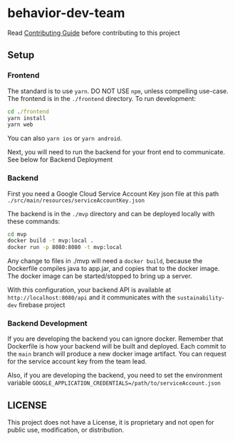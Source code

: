 # behavior-dev-team

Read [Contributing Guide](CONTRIBUTING.md) before contributing to this project

## Setup

### Frontend

The standard is to use `yarn`. DO NOT USE `npm`, unless compelling use-case.
The frontend is in the `./frontend` directory. To run development:

```cmd
cd ./frontend
yarn install
yarn web
```

You can also ```yarn ios``` or ```yarn android```. 

Next, you will need to run the backend for your front end to communicate. See below for Backend Deployment

### Backend

First you need a Google Cloud Service Account Key json file at this path `./src/main/resources/serviceAccountKey.json`

The backend is in the `./mvp` directory and can be deployed locally with these commands:

```cmd
cd mvp
docker build -t mvp:local .
docker run -p 8080:8080 -t mvp:local
```

Any change to files in ./mvp will need a `docker build`, because the Dockerfile compiles java to app.jar, and copies that to the docker image. The docker image can be started/stopped to bring up a server.

With this configuration, your backend API is available at `http://localhost:8080/api` and it communicates with the `sustainability-dev` firebase project

### Backend Development

If you are developing the backend you can ignore docker. Remember that Dockerfile is how your backend will be built and deployed. Each commit to the `main` branch will produce a new docker image artifact. You can request for the service account key from the team lead.

Also, if you are developing the backend, you need to set the environment variable ```GOOGLE_APPLICATION_CREDENTIALS=/path/to/serviceAccount.json```

## LICENSE

This project does not have a License, it is proprietary and not open for public use, modification, or distribution.
